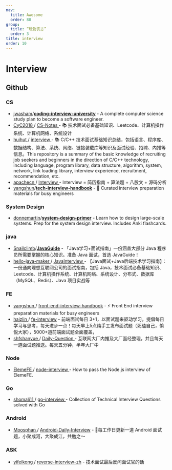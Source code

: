 ```yaml
---
nav:
  title: Awesome
  order: 80
group:
  title: “玩物丧志”
  order: 3
title: interview
order: 10
---
```


# Interview

## Github

### CS

- [jwasham](https://github.com/jwasham)/**[coding-interview-university](https://github.com/jwasham/coding-interview-university)** - A complete computer science study plan to become a software engineer.
- [CyC2018 ](https://github.com/CyC2018)/ [CS-Notes ](https://github.com/CyC2018/CS-Notes)- 📚 技术面试必备基础知识、Leetcode、计算机操作系统、计算机网络、系统设计
- [huihut ](https://github.com/huihut)/ [interview ](https://github.com/huihut/interview)- 📚 C/C++ 技术面试基础知识总结，包括语言、程序库、数据结构、算法、系统、网络、链接装载库等知识及面试经验、招聘、内推等信息。This repository is a summary of the basic knowledge of recruiting job seekers and beginners in the direction of C/C++ technology, including language, program library, data structure, algorithm, system, network, link loading library, interview experience, recruitment, recommendation, etc.
- [apachecn ](https://github.com/apachecn)/ [Interview ](https://github.com/apachecn/Interview)- Interview = 简历指南 + 算法题 + 八股文 + 源码分析
- [yangshun](https://github.com/yangshun)/**[tech-interview-handbook](https://github.com/yangshun/tech-interview-handbook)** - 💯 Curated interview preparation materials for busy engineers

### System Design

- [donnemartin](https://github.com/donnemartin)/**[system-design-primer](https://github.com/donnemartin/system-design-primer)** - Learn how to design large-scale systems. Prep for the system design interview. Includes Anki flashcards.

### java

- [Snailclimb](https://github.com/Snailclimb)/**[JavaGuide](https://github.com/Snailclimb/JavaGuide)** - 「Java学习+面试指南」一份涵盖大部分 Java 程序员所需要掌握的核心知识。准备 Java 面试，首选 JavaGuide！
- [hello-java-maker ](https://github.com/hello-java-maker)/ [JavaInterview ](https://github.com/hello-java-maker/JavaInterview)- 【Java面试+Java后端技术学习指南】：一份通向理想互联网公司的面试指南，包括 Java，技术面试必备基础知识、Leetcode、计算机操作系统、计算机网络、系统设计、分布式、数据库（MySQL、Redis）、Java 项目实战等

### FE

- [yangshun ](https://github.com/yangshun)/ [front-end-interview-handbook](https://github.com/yangshun/front-end-interview-handbook) - ⚡️ Front End interview preparation materials for busy engineers
- [haizlin ](https://github.com/haizlin)/ [fe-interview](https://github.com/haizlin/fe-interview) - 前端面试每日 3+1，以面试题来驱动学习，提倡每日学习与思考，每天进步一点！每天早上5点纯手工发布面试题（死磕自己，愉悦大家），5000+道前端面试题全面覆盖，
- [shfshanyue ](https://github.com/shfshanyue)/ [Daily-Question ](https://github.com/shfshanyue/Daily-Question)- 互联网大厂内推及大厂面经整理，并且每天一道面试题推送。每天五分钟，半年大厂中

### Node

- [ElemeFE ](https://github.com/ElemeFE)/ [node-interview ](https://github.com/ElemeFE/node-interview)- How to pass the Node.js interview of ElemeFE.

### Go

- [shomali11 ](https://github.com/shomali11)/ [go-interview ](https://github.com/shomali11/go-interview)- Collection of Technical Interview Questions solved with Go

### Android

- [Moosphan ](https://github.com/Moosphan)/ [Android-Daily-Interview](https://github.com/Moosphan/Android-Daily-Interview) - 📌每工作日更新一道 Android 面试题，小聚成河，大聚成江，共勉之～

### ASK

- [yifeikong ](https://github.com/yifeikong)/ [reverse-interview-zh](https://github.com/yifeikong/reverse-interview-zh) - 技术面试最后反问面试官的话

